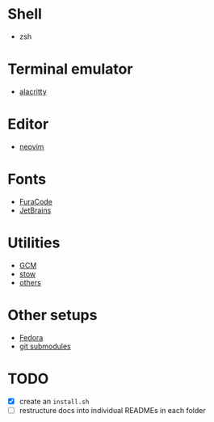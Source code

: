 # Shell
- zsh

# Terminal emulator
- [alacritty](https://github.com/alacritty/alacritty)

# Editor
- [neovim](https://github.com/neovim/neovim)

# Fonts
- [FuraCode](fonts/FuraCode)
- [JetBrains](fonts/JetBrainsMono)

# Utilities
- [GCM](docs/gcm-setup.md)
- [stow](docs/stow-setup.md)
- [others](docs/utilities-list.md)

# Other setups
- [Fedora](docs/fedora-setup.md)
- [git submodules](docs/gitsubmodules-setup.md)

# TODO
- [x] create an `install.sh`
- [ ] restructure docs into individual READMEs in each folder
